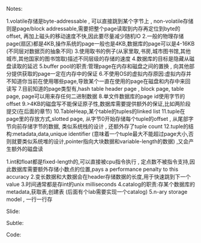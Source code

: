 
Notes:

1.volatile存储是byte-addressable , 可以直接跳到某个字节上 , non-volatile存储则是page/block addressable,需要把整个page读取到内存再定位到byte的offset, 再加上磁头的移动速度不快,因此要尽量减少随机IO
2.一般的物理存储page(扇区)都是4KB,操作系统的page一般也是4KB,数据库的page可以是4-16KB (不同层对数据页的抽象不同)
3.使用取书的例子(从家里取,书房,城市图书馆,其他城市,其他国家的图书馆取)描述不同层级的存储的速度
4.数据库的目标是隐藏从磁盘读取的延迟
5.buffer pool的职责:管理page在内存和磁盘之间的置换 , 向其他部分提供获取的page一定在内存中的保证
6.不使用OS的虚拟内存原因:虚拟内存并不知道你当前在使用哪些page,导致某个一直在使用的page在磁盘和内存中来回读写
7.目前知道的page类型有,hash table header page , block page, table page, page可以用来存任何二进制数据
8.单文件数据库的page id使用字节的offset
9.>4KB的磁盘写不能保证原子性,数据库需要提供额外的保证,比如两阶段提交(在后面的章节)
10.TableHeap,某个table的tuples的linked list
11.tuple在page里的存放方式,slotted page, 从字节0开始存储每个tuple的offset , 从尾部字节向前存储字节的数据, 类似系统栈的设计 , 还额外存了tuple count
12.tuple的结构:metadata,data,unique identifier (意味着一个tuple最大不能超过page大小,否则就要类似系统堆的设计,pointer指向大块数据和variable-length的数据) ,又会产生额外的磁盘读


1.int和float都是fixed-length的,可以直接被cpu指令执行 , 定点数不被指令支持,因此数据库需要额外存储小数点的位置,pays a performance penalty to this accuracy
2.变长数据和大数据会在header存储数据的长度,用于快速跳到下一个value
3.时间通常都是存int的unix milliseconds
4.catalog的职责:存某个数据库的metadata,获取表,创建表 (后面有个lab需要实现一个catalog)
5.n-ary storage model , 一行一行存

Slide:




Subtle:




Code: